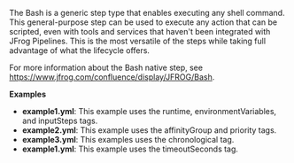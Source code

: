 The Bash is a generic step type that enables executing any shell command. This general-purpose step can be used to execute any action that can be scripted, even with tools and services that haven't been integrated with JFrog Pipelines. This is the most versatile of the steps while taking full advantage of what the lifecycle offers.

For more information about the Bash native step, see https://www.jfrog.com/confluence/display/JFROG/Bash.

**Examples**
- **example1.yml**: This example uses the runtime, environmentVariables, and inputSteps tags.
- **example2.yml**: This example uses the affinityGroup and priority tags.
- **example3.yml**: This examples uses the chronological tag.
- **example1.yml**: This example uses the timeoutSeconds tag.
